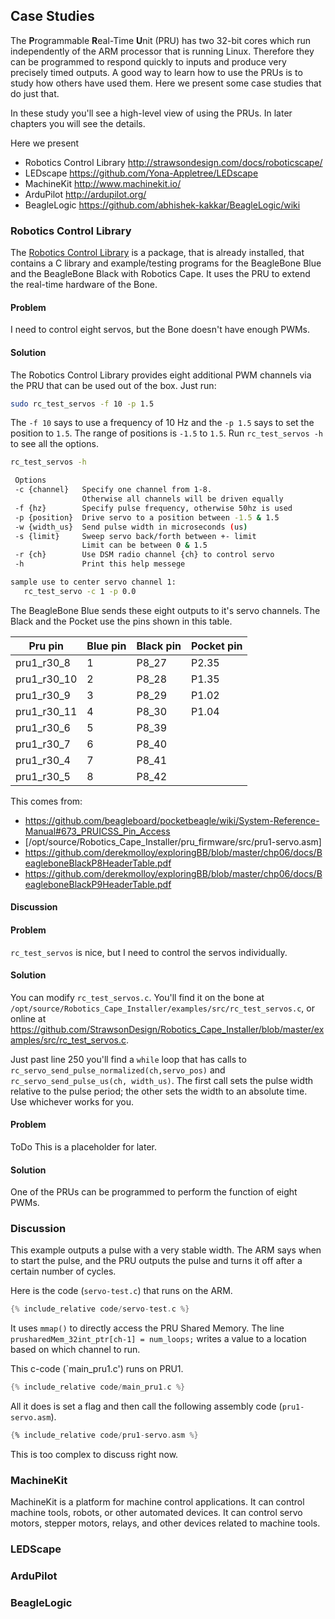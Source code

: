 ## Case Studies

The **P**rogrammable **R**eal-Time **U**nit (PRU) has two 32-bit cores which run
independently of the ARM processor that is running Linux.  Therefore they can
be programmed to respond quickly to inputs and produce very precisely timed 
outputs. A good way to learn how to use the PRUs is to study how others have 
used them.  Here we present some case studies that do just that.  

In these study you'll see a high-level view of using the PRUs.  In later
chapters you will see the details.

Here we present

  * Robotics Control Library <http://strawsondesign.com/docs/roboticscape/>
  * LEDscape <https://github.com/Yona-Appletree/LEDscape>
  * MachineKit <http://www.machinekit.io/>
  * ArduPilot <http://ardupilot.org/>
  * BeagleLogic <https://github.com/abhishek-kakkar/BeagleLogic/wiki>
  
### Robotics Control Library
The [Robotics Control Library](http://strawsondesign.com/docs/roboticscape/) is a package, that is already installed, 
that contains a C library and example/testing programs for the BeagleBone Blue
and the BeagleBone Black with Robotics Cape. It uses the PRU to extend the real-time hardware of the Bone.

#### Problem
I need to control eight servos, but the Bone doesn't have enough PWMs.  

#### Solution
The Robotics Control Library provides eight additional PWM channels via the PRU that can be used out of the box.  Just run:

```bash
sudo rc_test_servos -f 10 -p 1.5
```
The `-f 10` says to use a frequency of 10 Hz and the `-p 1.5` says to set the position to `1.5`.  The range of positions is
`-1.5` to `1.5`.   Run `rc_test_servos -h` to see all the options.

```bash
rc_test_servos -h

 Options
 -c {channel}   Specify one channel from 1-8.
                Otherwise all channels will be driven equally
 -f {hz}        Specify pulse frequency, otherwise 50hz is used
 -p {position}  Drive servo to a position between -1.5 & 1.5
 -w {width_us}  Send pulse width in microseconds (us)
 -s {limit}     Sweep servo back/forth between +- limit
                Limit can be between 0 & 1.5
 -r {ch}        Use DSM radio channel {ch} to control servo
 -h             Print this help messege 

sample use to center servo channel 1:
   rc_test_servo -c 1 -p 0.0
```
The BeagleBone Blue sends these eight outputs to it's servo channels.  The Black and the Pocket use the pins shown in this table.

|Pru pin    |Blue pin|Black pin|Pocket pin|
|-----------|--------|---------|----------|
|pru1_r30_8 |1       |P8_27    |P2.35     |
|pru1_r30_10|2       |P8_28    |P1.35     |
|pru1_r30_9 |3       |P8_29    |P1.02     |
|pru1_r30_11|4       |P8_30    |P1.04     |
|pru1_r30_6 |5       |P8_39    |     |
|pru1_r30_7 |6       |P8_40    |     |
|pru1_r30_4 |7       |P8_41    |     |
|pru1_r30_5 |8       |P8_42    |     |

This comes from: 
* <https://github.com/beagleboard/pocketbeagle/wiki/System-Reference-Manual#673_PRUICSS_Pin_Access>
* [/opt/source/Robotics_Cape_Installer/pru_firmware/src/pru1-servo.asm]
* <https://github.com/derekmolloy/exploringBB/blob/master/chp06/docs/BeagleboneBlackP8HeaderTable.pdf>
* <https://github.com/derekmolloy/exploringBB/blob/master/chp06/docs/BeagleboneBlackP9HeaderTable.pdf>

#### Discussion

#### Problem
`rc_test_servos` is nice, but I need to control the servos individually.

#### Solution
You can modify `rc_test_servos.c`.  You'll find it on the bone at
`/opt/source/Robotics_Cape_Installer/examples/src/rc_test_servos.c`, or online at
<https://github.com/StrawsonDesign/Robotics_Cape_Installer/blob/master/examples/src/rc_test_servos.c>.

Just past line 250 you'll find a `while` loop that has calls to `rc_servo_send_pulse_normalized(ch,servo_pos)` and
`rc_servo_send_pulse_us(ch, width_us)`.  The first call sets the pulse width relative to the pulse period; the other
sets the width to an absolute time.  Use whichever works for you.


#### Problem
ToDo
This is a placeholder for later.
#### Solution
One of the PRUs can be programmed to perform the function of eight PWMs.

### Discussion
This example outputs a pulse with a very stable width.  The ARM says when to start the pulse, and the PRU outputs
the pulse and turns it off after a certain number of cycles. 

Here is the code (`servo-test.c`) that runs on the ARM.

```c
{% include_relative code/servo-test.c %}
```

It uses `mmap()` to directly access the PRU Shared Memory.
The line `prusharedMem_32int_ptr[ch-1] = num_loops;` writes a value to a location based on which channel
to run.  

This c-code (`main_pru1.c') runs on PRU1. 

```c
{% include_relative code/main_pru1.c %}
```

All it does is set a flag and then call the following assembly code (`pru1-servo.asm`).

```asm
{% include_relative code/pru1-servo.asm %}
```

This is too complex to discuss right now.

### MachineKit
MachineKit is a platform for machine control applications.  It can control 
machine tools, robots, or other automated devices. It can control servo 
motors, stepper motors, relays, and other devices related to machine tools.

### LEDScape

### ArduPilot

### BeagleLogic
